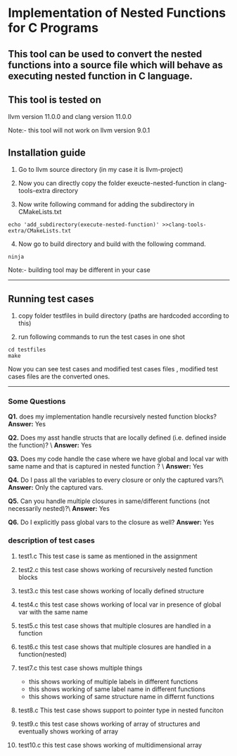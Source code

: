 # Implementation of Nested Functions for C Programs
This tool can be used to convert the nested functions into a source file which will behave as executing nested function in C language.
-------------------------------------------------------------------------------------------------------------------------
## This tool is tested on 
llvm version 11.0.0
and clang version 11.0.0

Note:- this tool will not work on llvm version 9.0.1

## Installation guide
1.  Go to llvm source directory (in my case it is llvm-project)
2. Now you can directly copy the folder exeucte-nested-function in clang-tools-extra directory

3. Now write following command for adding the subdirectory in CMakeLists.txt
```
echo 'add_subdirectory(execute-nested-function)' >>clang-tools-extra/CMakeLists.txt
```

4. Now go to build directory and build with the following command.
```
ninja
```
Note:- building tool may be different in your case
***************************************************************************************************************************


## Running test cases
1. copy folder testfiles in build directory (paths are hardcoded according to this)

2. run following commands to run the test cases in one shot
```
cd testfiles
make
```

Now you can see test cases and modified test cases files , modified test cases files are the converted ones.
***********************************************************************************************************************
### Some Questions
**Q1.** does my implementation handle recursively nested function blocks? <br />
**Answer:** Yes

**Q2.** Does my asst handle structs that are locally defined (i.e. defined inside the function)? \\
**Answer:** Yes

**Q3.** Does my code handle the case where we have global and local var with same name and that is captured in nested function ? \\
**Answer:** Yes

**Q4.** Do I pass all the variables to every closure or only the captured vars?\\
**Answer:** Only the captured vars.

**Q5.** Can you handle multiple closures in same/different functions (not necessarily nested)?\\
**Answer:** Yes

**Q6.** Do I explicitly pass global vars to the closure as well?
**Answer:** Yes


### description of test cases
1. test1.c
	This test case is same as mentioned in the assignment
2. test2.c 
	this test case shows working of recursively nested function blocks
3. test3.c 
	this test case shows working of locally defined structure
4. test4.c
	this test case shows working of local var in presence of global
	var with the same name
5. test5.c
	this test case shows that multiple closures are handled in a function
6. test6.c
	this test case shows that multiple closures are handled in a function(nested)
7. test7.c
	this test case shows multiple things
	* this shows working of multiple labels in different functions
	* this shows working of same label name in different functions
	* this shows working of same structure name in differnt functions

8.  test8.c
	This test case shows support to pointer type in nested funciton
9.	test9.c
	this test case shows working of array of structures
and eventually shows working of array

10. test10.c
	this test case shows working of multidimensional array
